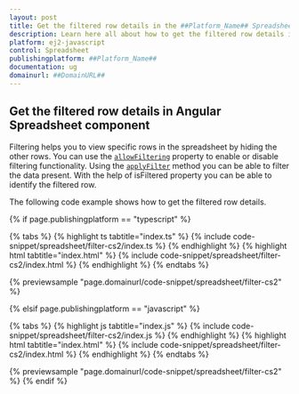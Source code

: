 ```yaml
---
layout: post
title: Get the filtered row details in the ##Platform_Name## Spreadsheet control | Syncfusion
description: Learn here all about how to get the filtered row details in Syncfusion ##Platform_Name## Spreadsheet control of Syncfusion Essential JS 2 and more.
platform: ej2-javascript
control: Spreadsheet
publishingplatform: ##Platform_Name##
documentation: ug
domainurl: ##DomainURL##
---
```


## Get the filtered row details in Angular Spreadsheet component

Filtering helps you to view specific rows in the spreadsheet by hiding the other rows. You can use the [`allowFiltering`](https://ej2.syncfusion.com/documentation/api/spreadsheet/#allowfiltering) property to enable or disable filtering functionality. Using the [`applyFilter`](https://ej2.syncfusion.com/documentation/api/spreadsheet/#applyfilter) method you can be able to filter the data present. With the help of isFiltered property you can be able to identify the filtered row.

The following code example shows how to get the filtered row details.

{% if page.publishingplatform == "typescript" %}

 {% tabs %}
{% highlight ts tabtitle="index.ts" %}
{% include code-snippet/spreadsheet/filter-cs2/index.ts %}
{% endhighlight %}
{% highlight html tabtitle="index.html" %}
{% include code-snippet/spreadsheet/filter-cs2/index.html %}
{% endhighlight %}
{% endtabs %}
        
{% previewsample "page.domainurl/code-snippet/spreadsheet/filter-cs2" %}

{% elsif page.publishingplatform == "javascript" %}

{% tabs %}
{% highlight js tabtitle="index.js" %}
{% include code-snippet/spreadsheet/filter-cs2/index.js %}
{% endhighlight %}
{% highlight html tabtitle="index.html" %}
{% include code-snippet/spreadsheet/filter-cs2/index.html %}
{% endhighlight %}
{% endtabs %}

{% previewsample "page.domainurl/code-snippet/spreadsheet/filter-cs2" %}
{% endif %}